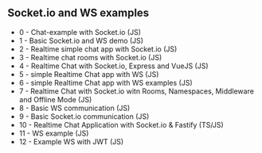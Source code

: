 ## Socket.io and WS examples

- 0 - Chat-example with Socket.io (JS)
- 1 - Basic Socket.io and WS demo (JS)
- 2 - Realtime simple chat app with Socket.io (JS)
- 3 - Realtime chat rooms with Socket.io (JS)
- 4 - Realtime Chat with Socket.io, Express and VueJS (JS)
- 5 - simple Realtime Chat app with WS (JS)
- 6 - simple Realtime Chat app with WS examples (JS)
- 7 - Realtime Chat with Socket.io witn Rooms, Namespaces, Middleware and Offline Mode (JS)
- 8 - Basic WS communication (JS)
- 9 - Basic Socket.io communication (JS)
- 10 - Realtime Chat Application with Socket.io & Fastify (TS/JS)
- 11 - WS example (JS)
- 12 - Example WS with JWT (JS)
